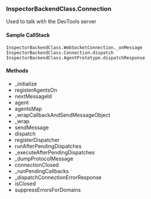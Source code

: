 ### InspectorBackendClass.Connection

Used to talk with the DevTools server

#### Sample CallStack
```
InspectorBackendClass.WebSocketConnection._onMessage
InspectorBackendClass.Connection.dispatch
InspectorBackendClass.AgentPrototype.dispatchResponse

```


#### Methods
+ _initialize
+ registerAgentsOn
+ nextMessageId
+ agent
+ agentsMap
+ _wrapCallbackAndSendMessageObject
+ _wrap
+ sendMessage
+ dispatch
+ registerDispatcher
+ runAfterPendingDispatches
+ _executeAfterPendingDispatches
+ _dumpProtocolMessage
+ connectionClosed
+ _runPendingCallbacks
+ _dispatchConnectionErrorResponse
+ isClosed
+ suppressErrorsForDomains
